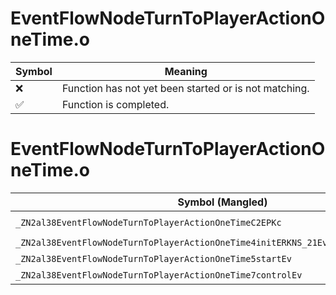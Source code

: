 # EventFlowNodeTurnToPlayerActionOneTime.o
| Symbol | Meaning 
| ------------- | ------------- 
| :x: | Function has not yet been started or is not matching. 
| :white_check_mark: | Function is completed. 


# EventFlowNodeTurnToPlayerActionOneTime.o
| Symbol (Mangled) | Symbol (Demangled) | Decompiled? |
| ------------- |  ------------- | ------------- |
| `_ZN2al38EventFlowNodeTurnToPlayerActionOneTimeC2EPKc` | `al::EventFlowNodeTurnToPlayerActionOneTime::EventFlowNodeTurnToPlayerActionOneTime(char const*)` | :white_check_mark: |
| `_ZN2al38EventFlowNodeTurnToPlayerActionOneTime4initERKNS_21EventFlowNodeInitInfoE` | `al::EventFlowNodeTurnToPlayerActionOneTime::init(al::EventFlowNodeInitInfo const&)` | :white_check_mark: |
| `_ZN2al38EventFlowNodeTurnToPlayerActionOneTime5startEv` | `al::EventFlowNodeTurnToPlayerActionOneTime::start(void)` | :white_check_mark: |
| `_ZN2al38EventFlowNodeTurnToPlayerActionOneTime7controlEv` | `al::EventFlowNodeTurnToPlayerActionOneTime::control(void)` | :white_check_mark: |
